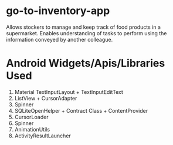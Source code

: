 # go-to-inventory-app
Allows stockers to manage and keep track of food products in a supermarket. Enables understanding of tasks to perform using the information conveyed by another colleague.

Android Widgets/Apis/Libraries Used
===================================

1) Material TextInputLayout + TextInputEditText
2) ListView + CursorAdapter
3) Spinner
4) SQLiteOpenHelper + Contract Class + ContentProvider
5) CursorLoader
6) Spinner
7) AnimationUtils
8) ActivityResultLauncher
